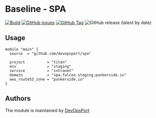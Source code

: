 # Baseline - SPA

[![Build](https://github.com/devopsport/spa/actions/workflows/main.yml/badge.svg?branch=main)](https://github.com/devopsport/spa/actions/workflows/main.yml)
[![GitHub Issues](https://img.shields.io/github/issues/devopsport/spa.svg)](https://github.com/devopsport/spa/issues)
[![GitHub Tag](https://img.shields.io/github/tag-date/devopsport/spa.svg?style=plastic)](https://github.com/devopsport/spa/tags/)
![GitHub release (latest by date)](https://img.shields.io/github/v/release/devopsport/spa)

## Usage

```hcl
module "main" {
  source  = "github.com/devopsport/spa"

  project          = "titan"
  env              = "staging"
  service          = "intranet"
  domain           = "spa.falcon.staging.punkerside.io"
  aws_route53_zone = "punkerside.io"
}
```

## Authors

The module is maintained by [DevOpsPort](https://github.com/devopsport)
